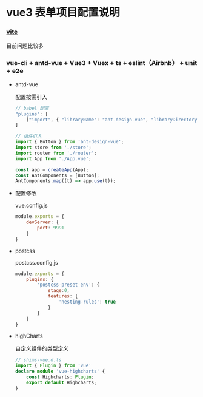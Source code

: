 # vue3 表单项目配置说明

### [vite](https://github.com/vitejs/vite)

目前问题比较多

### vue-cli + antd-vue + Vue3 + Vuex + ts + eslint（Airbnb） + unit + e2e 

- antd-vue

    配置按需引入

    ```js
    // babel 配置
    "plugins": [
        ["import", { "libraryName": "ant-design-vue", "libraryDirectory": "es", "style": "css" }] // `style: true` 会加载 less 文件
    ]

    // 组件引入
    import { Button } from 'ant-design-vue';
    import store from './store';
    import router from './router';
    import App from './App.vue';

    const app = createApp(App);
    const AntComponents = [Button];
    AntComponents.map((t) => app.use(t));
    ```

- 配置修改

    vue.config.js

    ```js
    module.exports = {
        devServer: {
            port: 9991   
        }
    }
    ```

- postcss 

    postcss.config.js

    ```js
    module.exports = {
        plugins: {
            'postcss-preset-env': {
                stage:0,
                features: {
                    'nesting-rules': true
                }
            }
        }
    }
    ```

- highCharts

    自定义组件的类型定义

    ```ts
    // shims-vue.d.ts
    import { Plugin } from 'vue'
    declare module 'vue-highcharts' {
        const Highcharts: Plugin;
        export default Highcharts;
    }
    ```

